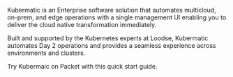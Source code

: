 <!-- <meta>
{
    "title":"Kubermatic",
    "slug":"kubermatic",
    "description":"Using Kubeermatic on Packet",
    "author":"Mo Lawler",
    "github":"usrdev",
    "tag":["Devops", "Integrations"]
}
</meta> -->

Kubermatic is an Enterprise software solution that automates multicloud, on-prem, and edge operations with a single management UI enabling you to deliver the cloud native transformation immediately.

Built and supported by the Kubernetes experts at Loodse, Kubermatic automates Day 2 operations and provides a seamless experience across environments and clusters.

Try Kubermaic on Packet with this quick start guide.
